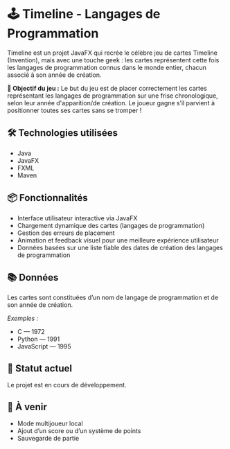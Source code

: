 # 🕹️ Timeline - Langages de Programmation
Timeline est un projet JavaFX qui recrée le célèbre jeu de cartes Timeline (Invention), mais avec une touche geek : les cartes représentent cette fois les langages de programmation connus dans le monde entier, chacun associé à son année de création.

**🎯 Objectif du jeu :**
Le but du jeu est de placer correctement les cartes représentant les langages de programmation sur une frise chronologique, selon leur année d'apparition/de création. Le joueur gagne s’il parvient à positionner toutes ses cartes sans se tromper !

## 🛠️ Technologies utilisées
- Java
- JavaFX
- FXML
- Maven

## 📦 Fonctionnalités
- Interface utilisateur interactive via JavaFX
- Chargement dynamique des cartes (langages de programmation)
- Gestion des erreurs de placement
- Animation et feedback visuel pour une meilleure expérience utilisateur
- Données basées sur une liste fiable des dates de création des langages de programmation

## 📚 Données
Les cartes sont constituées d’un nom de langage de programmation et de son année de création.

*Exemples :*
- C — 1972
- Python — 1991
- JavaScript — 1995

## 🚧 Statut actuel
Le projet est en cours de développement.

## 📌 À venir
- Mode multijoueur local
- Ajout d’un score ou d’un système de points
- Sauvegarde de partie
